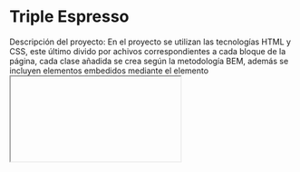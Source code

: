# Triple Espresso

Descripción del proyecto: En el proyecto se utilizan las tecnologías HTML y CSS, este último divido por achivos correspondientes a cada bloque de la página, cada clase añadida se crea según la metodología BEM, además se incluyen elementos embedidos mediante el elemento <iframe>, se utilizan las funcionalidades del flex-box y position para adecuar correctamente las posiciones requeridas de los elementos que componen cada sección de la página, con ayuda le listas y bloques div, adicionalmente para darle un estilo un poco más dinámico se utiliza la pseudo-clase hover haciendo que algunas palabras cambien su color y también se hace uso de una barra de navegación para facilitar la experiencia del usuario al cambiar de sección

Planes de mejora del proyecto: 
-que la imagen del header se pueda agrandar un poco mediante un hover o tener más opciones de imagenes y unos controles para saltar entre imágenes, esto haría la página más dinámica y atractiva a la vista
-personalizar los mensajes del formulario cuando se incluyen validaciones de formato y cuando un campo es requerido
